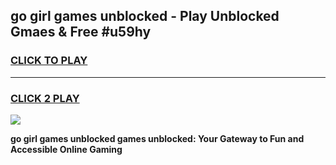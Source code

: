 
## go girl games unblocked - Play Unblocked Gmaes & Free #u59hy
<h3>
<a href="https://news.freeplayer.one?title=go_girl_games_unblocked&ref=03M">CLICK TO PLAY</a></h3>
<hr>

<h3>
<a href="https://news.freeplayer.one?title=go_girl_games_unblocked&ref=03M">CLICK 2 PLAY</a>
  
</h3>

<a href="https://news.freeplayer.one?title=go_girl_games_unblocked&ref=03M"><img src="https://clearcache.store/games.png"></a>


**go girl games unblocked games unblocked: Your Gateway to Fun and Accessible Online Gaming**
